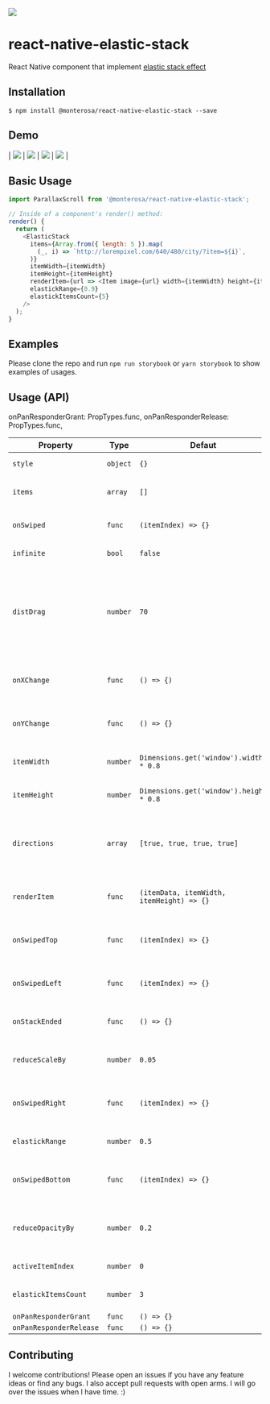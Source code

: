 [![](https://img.shields.io/npm/dm/@monterosa/react-native-elastic-stack.svg?style=flat-square)](https://www.npmjs.com/package/@monterosa/react-native-elastic-stack)

# react-native-elastic-stack

React Native component that implement [elastic stack effect](https://tympanus.net/Development/ElasticStack/)

## Installation

```
$ npm install @monterosa/react-native-elastic-stack --save
```

## Demo

| ![](./demo/demo-1.gif) | ![](./demo/demo-2.gif) | ![](./demo/demo-3.gif) | ![](./demo/demo-4.gif) |

## Basic Usage

```js
import ParallaxScroll from '@monterosa/react-native-elastic-stack';

// Inside of a component's render() method:
render() {
  return (
    <ElasticStack
      items={Array.from({ length: 5 }).map(
        (_, i) => `http://lorempixel.com/640/480/city/?item=${i}`,
      )}
      itemWidth={itemWidth}
      itemHeight={itemHeight}
      renderItem={url => <Item image={url} width={itemWidth} height={itemHeight} />}
      elastickRange={0.9}
      elastickItemsCount={5}
    />
  );
}
```

## Examples

Please clone the repo and run `npm run storybook` or `yarn storybook` to show examples of usages.

## Usage (API)

onPanResponderGrant: PropTypes.func,
onPanResponderRelease: PropTypes.func,

| Property | Type | Defaut | Description |
| -------- | ---- | -------- | ----------- |
| `style` | `object` | `{}` | Component's styles. |
| `items` | `array` | `[]` | Array of data for the items to be rendered. |
| `onSwiped` | `func` | `(itemIndex) => {}` | Function to be called when a item is swiped. |
| `infinite` | `bool` | `false` | Keep swiping indefinitely. |
| `distDrag` | `number` | `70` | If the user stops dragging the image in a area that does not exceed for either x or y then the image goes back to the stack. |
| `onXChange` | `func` | `() => {)` | Function to be called when `x` of current item changed. |
| `onYChange` | `func` | `() => {}` | Function to be called when `y` of current item changed |
| `itemWidth` | `number` | `Dimensions.get('window').width * 0.8` | This is the width of the item. |
| `itemHeight` | `number` | `Dimensions.get('window').height * 0.8` | This is the width of the item. |
| `directions` | `array` | `[true, true, true, true]` | Supported directions([top, right, bottom, left]) in which items can swipe out. |
| `renderItem` | `func` | `(itemData, itemWidth, itemHeight) => {}` | Function to render the item based on the data. |
| `onSwipedTop` | `func` | `(itemIndex) => {}` | Function to be called when a item is swiped top. |
| `onSwipedLeft` | `func` | `(itemIndex) => {}` | Function to be called when a item is swiped left. |
| `onStackEnded` | `func` | `() => {}` | Function to be called when stack is ended. |
| `reduceScaleBy` | `number` | `0.05` | The value by which the next item should decrease. |
| `onSwipedRight` | `func` | `(itemIndex) => {}` | Function to be called when a item is swiped right. |
| `elastickRange` | `number` | `0.5` | The value of the elastic of items. |
| `onSwipedBottom` | `func` | `(itemIndex) => {}` | Function to be called when a item is swiped bottom. |
| `reduceOpacityBy` | `number` | `0.2` | The value by which the next item should be more transparent. |
| `activeItemIndex` | `number` | `0` | Default item index. |
| `elastickItemsCount` | `number` | `3` | Count of items rendered at the same time. |
| `onPanResponderGrant` | `func` | `() => {}` | |
| `onPanResponderRelease` | `func` | `() => {}` | |


## Contributing

I welcome contributions! Please open an issues if you have any feature ideas
or find any bugs. I also accept pull requests with open arms. I will
go over the issues when I have time. :)
